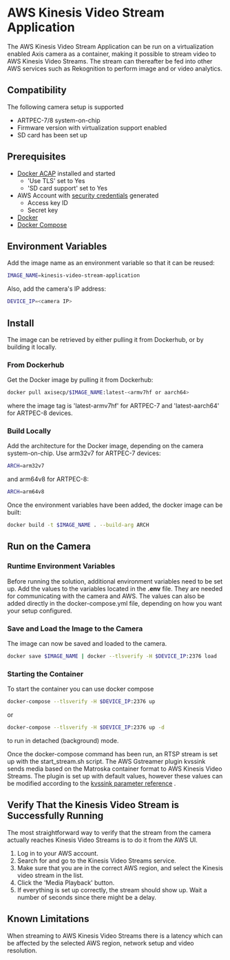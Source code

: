 # AWS Kinesis Video Stream Application

The AWS Kinesis Video Stream Application can be run on a virtualization enabled
Axis camera as a container, making it possible to stream video to AWS Kinesis
Video Streams. The stream can thereafter be fed into other AWS services such as
Rekognition to perform image and or video analytics.

## Compatibility

The following camera setup is supported

- ARTPEC-7/8 system-on-chip
- Firmware version with virtualization support enabled
- SD card has been set up

## Prerequisites

- [Docker ACAP](https://github.com/AxisCommunications/docker-acap) installed
and started
  - 'Use TLS' set to Yes
  - 'SD card support' set to Yes
- AWS Account with
[security credentials](https://docs.aws.amazon.com/IAM/latest/UserGuide/id_credentials_access-keys.html) generated
  - Access key ID
  - Secret key
- [Docker](https://docs.docker.com/get-docker/)
- [Docker Compose](https://docs.docker.com/compose/install/)

## Environment Variables

Add the image name as an environment variable so that it can be reused:

```sh
IMAGE_NAME=kinesis-video-stream-application
```

Also, add the camera's IP address:

```sh
DEVICE_IP=<camera IP>
```

## Install

The image can be retrieved by either pulling it from Dockerhub, or by building
it locally.

### From Dockerhub

Get the Docker image by pulling it from Dockerhub:

```sh
docker pull axisecp/$IMAGE_NAME:latest-<armv7hf or aarch64>
```

where the image tag is 'latest-armv7hf' for ARTPEC-7 and 'latest-aarch64' for
ARTPEC-8 devices.

### Build Locally

Add the architecture for the Docker image, depending on the camera
system-on-chip. Use arm32v7 for ARTPEC-7 devices:

```sh
ARCH=arm32v7
```

and arm64v8 for ARTPEC-8:

```sh
ARCH=arm64v8
```

Once the environment variables have been added, the docker image can be built:

```sh
docker build -t $IMAGE_NAME . --build-arg ARCH
```

## Run on the Camera

### Runtime Environment Variables

Before running the solution, additional environment variables need to be set up.
Add the values to the variables located in the __.env__ file. They are needed
for communicating with the camera and AWS. The values can also be added directly
in the docker-compose.yml file, depending on how you want your setup configured.

### Save and Load the Image to the Camera

The image can now be saved and loaded to the camera.

```sh
docker save $IMAGE_NAME | docker --tlsverify -H $DEVICE_IP:2376 load
```

### Starting the Container

To start the container you can use docker compose

```sh
docker-compose --tlsverify -H $DEVICE_IP:2376 up
```

or

```sh
docker-compose --tlsverify -H $DEVICE_IP:2376 up -d
```

to run in detached (background) mode.

Once the docker-compose command has been run, an RTSP stream is set up with the
start_stream.sh script. The AWS Gstreamer plugin kvssink sends media based on
the Matroska container format to AWS Kinesis Video Streams. The plugin is set up
with default values, however these values can be modified according to the
[kvssink parameter reference](https://docs.aws.amazon.com/kinesisvideostreams/latest/dg/examples-gstreamer-plugin-parameters.html)
.

## Verify That the Kinesis Video Stream is Successfully Running

The most straightforward way to verify that the stream from the camera actually
reaches Kinesis Video Streams is to do it from the AWS UI.

1. Log in to your AWS account.
2. Search for and go to the Kinesis Video Streams service.
3. Make sure that you are in the correct AWS region, and select the Kinesis
video stream in the list.
4. Click the 'Media Playback' button.
5. If everything is set up correctly, the stream should show up. Wait a number
of seconds since there might be a delay.

## Known Limitations

When streaming to AWS Kinesis Video Streams there is a latency which can be
affected by the selected AWS region, network setup and video resolution.
